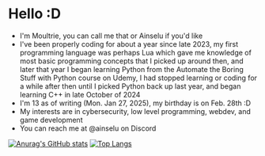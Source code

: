 # Hello :D
* I'm Moultrie, you can call me that or Ainselu if you'd like
* I've been properly coding for about a year since late 2023, my first programming language was perhaps Lua which gave me knowledge of most basic programming concepts that I picked up around then, and later that year I began learning Python from the Automate the Boring Stuff with Python course on Udemy, I had stopped learning or coding for a while after then until I picked Python back up last year, and began learning C++ in late October of 2024
* I'm 13 as of writing (Mon. Jan 27, 2025), my birthday is on Feb. 28th :D
* My interests are in cybersecurity, low level programming, webdev, and game development
* You can reach me at @ainselu on Discord
  
[![Anurag's GitHub stats](https://github-readme-stats.vercel.app/api?username=ainselu&theme=gotham)](https://github.com/anuraghazra/github-readme-stats)
[![Top Langs](https://github-readme-stats.vercel.app/api/top-langs/?username=ainselu&theme=gotham&layout=compact)](https://github.com/anuraghazra/github-readme-stats)

